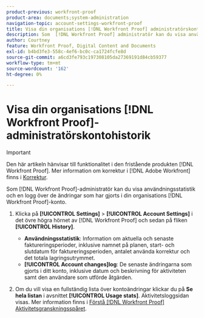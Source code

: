 ```yaml
---
product-previous: workfront-proof
product-area: documents;system-administration
navigation-topic: account-settings-workfront-proof
title: Visa din organisations [!DNL Workfront Proof] administratörskontohistorik
description: Som  [!DNL Workfront Proof] administratör kan du visa användningsstatistik och en logg över de ändringar som har gjorts i din organisations [!DNL Workfront Proof] konto.
author: Courtney
feature: Workfront Proof, Digital Content and Documents
exl-id: b4bd3fe3-558c-4ef6-bc0c-ca1724fcfe8d
source-git-commit: a6cd3fe793c197308105da27369191d84cb59377
workflow-type: tm+mt
source-wordcount: '162'
ht-degree: 0%

---
```


# Visa din organisations [!DNL Workfront Proof]-administratörskontohistorik

>[!IMPORTANT]
>
>Den här artikeln hänvisar till funktionalitet i den fristående produkten [!DNL Workfront Proof]. Mer information om korrektur i [!DNL Adobe Workfront] finns i [Korrektur](../../../review-and-approve-work/proofing/proofing.md).

Som [!DNL Workfront Proof]-administratör kan du visa användningsstatistik och en logg över de ändringar som har gjorts i din organisations [!DNL Workfront Proof]-konto.

1. Klicka på **[!UICONTROL Settings]** > **[!UICONTROL Account Settings]** i det övre högra hörnet av [!DNL Workfront Proof] och sedan på fliken **[!UICONTROL History]**.

   * **Användningsstatistik**: Information om aktuella och senaste faktureringsperioder, inklusive namnet på planen, start- och slutdatum för faktureringsperioden, antalet använda korrektur och det totala lagringsutrymmet.
   * **[!UICONTROL Account changes]log**: De senaste ändringarna som gjorts i ditt konto, inklusive datum och beskrivning för aktiviteten samt den användare som utförde åtgärden.

1. Om du vill visa en fullständig lista över kontoändringar klickar du på **Se hela listan** i avsnittet **[!UICONTROL Usage stats]**.
Aktivitetsloggsidan visas. Mer information finns i [Förstå  [!DNL Workfront Proof] Aktivitetsgranskningsspåret](../../../workfront-proof/wp-work-proofsfiles/basic-features/activity-audit-trail.md).

